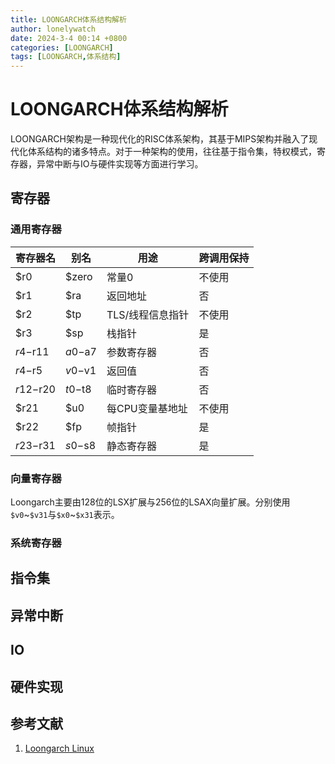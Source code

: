 ```yaml
---
title: LOONGARCH体系结构解析
author: lonelywatch
date: 2024-3-4 00:14 +0800
categories: [LOONGARCH]
tags: [LOONGARCH,体系结构]
---
```


# LOONGARCH体系结构解析

LOONGARCH架构是一种现代化的RISC体系架构，其基于MIPS架构并融入了现代化体系结构的诸多特点。对于一种架构的使用，往往基于指令集，特权模式，寄存器，异常中断与IO与硬件实现等方面进行学习。

## 寄存器

### 通用寄存器

| 寄存器名  | 别名    | 用途               | 跨调用保持 |
|-----------|---------|--------------------|------------|
| $r0       | $zero   | 常量0              | 不使用     |
| $r1       | $ra     | 返回地址           | 否         |
| $r2       | $tp     | TLS/线程信息指针   | 不使用     |
| $r3       | $sp     | 栈指针             | 是         |
| $r4-$r11  | $a0-$a7 | 参数寄存器         | 否         |
| $r4-$r5   | $v0-$v1 | 返回值             | 否         |
| $r12-$r20 | $t0-$t8 | 临时寄存器         | 否         |
| $r21      | $u0     | 每CPU变量基地址    | 不使用     |
| $r22      | $fp     | 帧指针             | 是         |
| $r23-$r31 | $s0-$s8 | 静态寄存器         | 是         |

### 向量寄存器

Loongarch主要由128位的LSX扩展与256位的LSAX向量扩展。分别使用`$v0`~`$v31`与`$x0`~`$x31`表示。

### 系统寄存器

## 指令集

## 异常中断

## IO

## 硬件实现

## 参考文献

1. [Loongarch Linux](https://www.kernel.org/doc/html/latest/translations/zh_CN/arch/loongarch/introduction.html)
